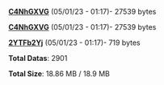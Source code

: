 [**C4NhGXVG**](/data/C4NhGXVG.txt) (05/01/23 - 01:17)- 27539 bytes

[**C4NhGXVG**](/data/C4NhGXVG.txt) (05/01/23 - 01:17)- 27539 bytes

[**2YTFb2Yj**](/data/2YTFb2Yj.txt) (05/01/23 - 01:17)- 719 bytes

**Total Datas**: 2901

**Total Size**: 18.86 MB / 18.9 MB